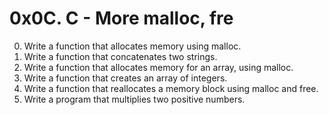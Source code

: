 # 0x0C. C - More malloc, fre

0. Write a function that allocates memory using malloc.<br/>
1. Write a function that concatenates two strings.<br/>
2. Write a function that allocates memory for an array, using malloc.<br/>
3. Write a function that creates an array of integers.<br/>
4. Write a function that reallocates a memory block using malloc and free.<br/>
5. Write a program that multiplies two positive numbers.
